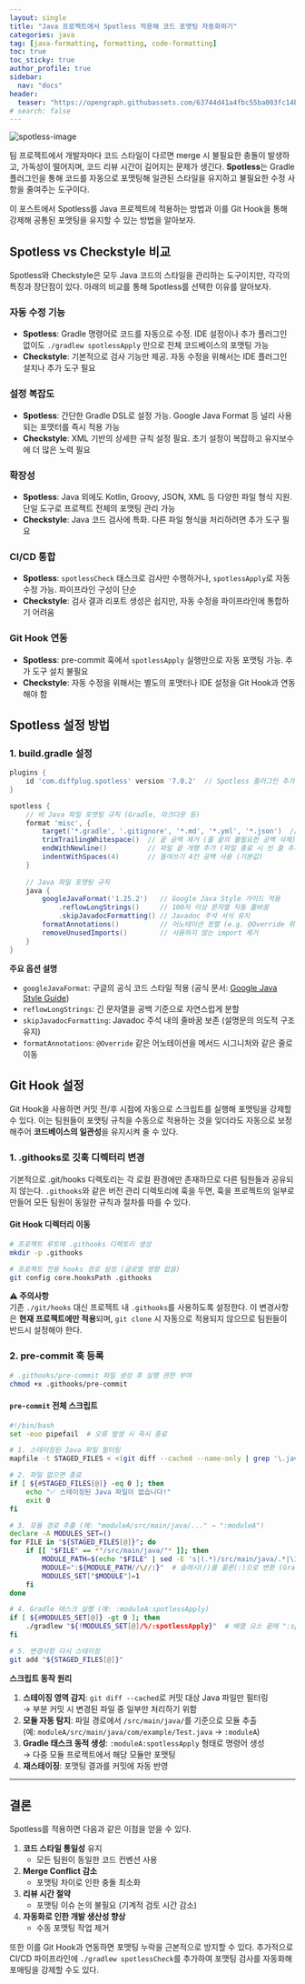 ```yaml
---
layout: single
title: "Java 프로젝트에서 Spotless 적용해 코드 포맷팅 자동화하기"
categories: java
tag: [java-formatting, formatting, code-formatting]
toc: true
toc_sticky: true
author_profile: true
sidebar:
  nav: "docs"
header:
  teaser: "https://opengraph.githubassets.com/63744d41a4fbc55ba003fc14bb25b9039290d4fa1557d33d6eabbbb405ded197/diffplug/spotless"
# search: false
---
```


![spotless-image](https://opengraph.githubassets.com/63744d41a4fbc55ba003fc14bb25b9039290d4fa1557d33d6eabbbb405ded197/diffplug/spotless)

팀 프로젝트에서 개발자마다 코드 스타일이 다르면 merge 시 불필요한 충돌이 발생하고, 가독성이 떨어지며, 코드 리뷰 시간이 길어지는 문제가 생긴다. **Spotless**는 Gradle 플러그인을 통해 코드를 자동으로 포맷팅해 일관된 스타일을 유지하고 불필요한 수정 사항을 줄여주는 도구이다.

이 포스트에서 Spotless를 Java 프로젝트에 적용하는 방법과 이를 Git Hook을 통해 강제해 공통된 포맷팅을 유지할 수 있는 방법을 알아보자.

## Spotless vs Checkstyle 비교

Spotless와 Checkstyle은 모두 Java 코드의 스타일을 관리하는 도구이지만, 각각의 특징과 장단점이 있다. 아래의 비교를 통해 Spotless를 선택한 이유를 알아보자.

### 자동 수정 기능

- **Spotless**: Gradle 명령어로 코드를 자동으로 수정. IDE 설정이나 추가 플러그인 없이도 `./gradlew spotlessApply` 만으로 전체 코드베이스의 포맷팅 가능
- **Checkstyle**: 기본적으로 검사 기능만 제공. 자동 수정을 위해서는 IDE 플러그인 설치나 추가 도구 필요

### 설정 복잡도

- **Spotless**: 간단한 Gradle DSL로 설정 가능. Google Java Format 등 널리 사용되는 포맷터를 즉시 적용 가능
- **Checkstyle**: XML 기반의 상세한 규칙 설정 필요. 초기 설정이 복잡하고 유지보수에 더 많은 노력 필요

### 확장성

- **Spotless**: Java 외에도 Kotlin, Groovy, JSON, XML 등 다양한 파일 형식 지원. 단일 도구로 프로젝트 전체의 포맷팅 관리 가능
- **Checkstyle**: Java 코드 검사에 특화. 다른 파일 형식을 처리하려면 추가 도구 필요

### CI/CD 통합

- **Spotless**: `spotlessCheck` 태스크로 검사만 수행하거나, `spotlessApply`로 자동 수정 가능. 파이프라인 구성이 단순
- **Checkstyle**: 검사 결과 리포트 생성은 쉽지만, 자동 수정을 파이프라인에 통합하기 어려움

### Git Hook 연동

- **Spotless**: pre-commit 훅에서 `spotlessApply` 실행만으로 자동 포맷팅 가능. 추가 도구 설치 불필요
- **Checkstyle**: 자동 수정을 위해서는 별도의 포맷터나 IDE 설정을 Git Hook과 연동해야 함

## Spotless 설정 방법

### 1. build.gradle 설정

```groovy
plugins {
    id 'com.diffplug.spotless' version '7.0.2'  // Spotless 플러그인 추가
}

spotless {
    // 비 Java 파일 포맷팅 규칙 (Gradle, 마크다운 등)
    format 'misc', {
        target('*.gradle', '.gitignore', '*.md', '*.yml', '*.json')  // 대상 파일 지정
        trimTrailingWhitespace()  // 끝 공백 제거 (줄 끝의 불필요한 공백 삭제)
        endWithNewline()          // 파일 끝 개행 추가 (파일 종료 시 빈 줄 추가)
        indentWithSpaces(4)       // 들여쓰기 4칸 공백 사용 (기본값)
    }
    
    // Java 파일 포맷팅 규칙
    java {
        googleJavaFormat('1.25.2')   // Google Java Style 가이드 적용
            .reflowLongStrings()     // 100자 이상 문자열 자동 줄바꿈
            .skipJavadocFormatting() // Javadoc 주석 서식 유지
        formatAnnotations()          // 어노테이션 정렬 (e.g. @Override 위치 통일)
        removeUnusedImports()        // 사용하지 않는 import 제거
    }
}
```

**주요 옵션 설명**  
- `googleJavaFormat`: 구글의 공식 코드 스타일 적용 (공식 문서: [Google Java Style Guide](https://google.github.io/styleguide/javaguide.html))
- `reflowLongStrings`: 긴 문자열을 공백 기준으로 자연스럽게 분할
- `skipJavadocFormatting`: Javadoc 주석 내의 줄바꿈 보존 (설명문의 의도적 구조 유지)
- `formatAnnotations`: `@Override` 같은 어노테이션을 메서드 시그니처와 같은 줄로 이동

## Git Hook 설정

Git Hook을 사용하면 커밋 전/후 시점에 자동으로 스크립트를 실행해 포맷팅을 강제할 수 있다. 이는 팀원들이 포맷팅 규칙을 수동으로 적용하는 것을 잊더라도 자동으로 보정해주어 **코드베이스의 일관성**을 유지시켜 줄 수 있다.

### 1. .githooks로 깃훅 디렉터리 변경

기본적으로 .git/hooks 디렉토리는 각 로컬 환경에만 존재하므로 다른 팀원들과 공유되지 않는다. `.githooks`와 같은 버전 관리 디렉토리에 훅을 두면, 훅을 프로젝트의 일부로 만들어 모든 팀원이 동일한 규칙과 절차를 따를 수 있다.

#### Git Hook 디렉터리 이동

```bash
# 프로젝트 루트에 .githooks 디렉토리 생성
mkdir -p .githooks

# 프로젝트 전용 hooks 경로 설정 (글로벌 영향 없음)
git config core.hooksPath .githooks
```

**⚠️ 주의사항**  
기존 `./git/hooks` 대신 프로젝트 내 `.githooks`를 사용하도록 설정한다. 이 변경사항은 **현재 프로젝트에만 적용**되며, `git clone` 시 자동으로 적용되지 않으므로 팀원들이 반드시 설정해야 한다.

### 2. pre-commit 훅 등록

```bash
# .githooks/pre-commit 파일 생성 후 실행 권한 부여
chmod +x .githooks/pre-commit
```

#### `pre-commit` 전체 스크립트

```bash
#!/bin/bash
set -euo pipefail  # 오류 발생 시 즉시 종료

# 1. 스테이징된 Java 파일 필터링
mapfile -t STAGED_FILES < <(git diff --cached --name-only | grep '\.java$')

# 2. 파일 없으면 종료
if [ ${#STAGED_FILES[@]} -eq 0 ]; then
    echo "✅ 스테이징된 Java 파일이 없습니다!"
    exit 0
fi

# 3. 모듈 경로 추출 (예: "moduleA/src/main/java/..." → ":moduleA")
declare -A MODULES_SET=()
for FILE in "${STAGED_FILES[@]}"; do
    if [[ "$FILE" == *"/src/main/java/"* ]]; then
        MODULE_PATH=$(echo "$FILE" | sed -E 's|(.*)/src/main/java/.*|\1|')
        MODULE=":${MODULE_PATH//\//:}"  # 슬래시(/)를 콜론(:)으로 변환 (Gradle 서브모듈 형식)
        MODULES_SET["$MODULE"]=1
    fi
done

# 4. Gradle 태스크 실행 (예: :moduleA:spotlessApply)
if [ ${#MODULES_SET[@]} -gt 0 ]; then
    ./gradlew "${!MODULES_SET[@]/%/:spotlessApply}"  # 배열 요소 끝에 ":spotlessApply" 추가
fi

# 5. 변경사항 다시 스테이징
git add "${STAGED_FILES[@]}"
```

**스크립트 동작 원리**  
1. **스테이징 영역 감지**: `git diff --cached`로 커밋 대상 Java 파일만 필터링  
   → 부분 커밋 시 변경된 파일 중 일부만 처리하기 위함
2. **모듈 자동 탐지**: 파일 경로에서 `/src/main/java/`를 기준으로 모듈 추출  
   (예: `moduleA/src/main/java/com/example/Test.java` → `:moduleA`)
3. **Gradle 태스크 동적 생성**: `:moduleA:spotlessApply` 형태로 명령어 생성  
   → 다중 모듈 프로젝트에서 해당 모듈만 포맷팅
4. **재스테이징**: 포맷팅 결과를 커밋에 자동 반영

---

## 결론

Spotless를 적용하면 다음과 같은 이점을 얻을 수 있다.

1. **코드 스타일 통일성** 유지  
   - 모든 팀원이 동일한 코드 컨벤션 사용
2. **Merge Conflict 감소**  
   - 포맷팅 차이로 인한 충돌 최소화
3. **리뷰 시간 절약**  
   - 포맷팅 이슈 논의 불필요 (기계적 검토 시간 감소)
4. **자동화로 인한 개발 생산성 향상**  
   - 수동 포맷팅 작업 제거

또한 이를 Git Hook과 연동하면 포맷팅 누락을 근본적으로 방지할 수 있다. 추가적으로  CI/CD 파이프라인에 `./gradlew spotlessCheck`를 추가하여 포맷팅 검사를 자동화해 포매팅을 강제할 수도 있다.
